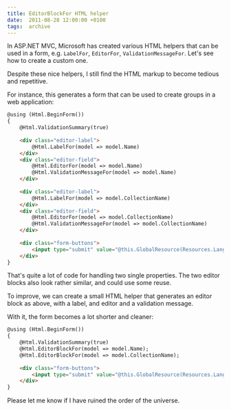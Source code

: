 ```yaml
---
title: EditorBlockFor HTML helper
date:  2011-08-28 12:00:00 +0100
tags:  archive
---
```


In ASP.NET MVC, Microsoft has created various HTML helpers that can be used in a form, e.g. `LabelFor`, `EditorFor`, `ValidationMessageFor`. Let's see how to create a custom one.

Despite these nice helpers, I still find the HTML markup to become tedious and repetitive. 

For instance, this generates a form that can be used to create groups in a web application:

```html
@using (Html.BeginForm())
{
    @Html.ValidationSummary(true)
    
    <div class="editor-label">
        @Html.LabelFor(model => model.Name)
    </div>
    <div class="editor-field">
        @Html.EditorFor(model => model.Name)
        @Html.ValidationMessageFor(model => model.Name)
    </div>
    
    <div class="editor-label">
        @Html.LabelFor(model => model.CollectionName)
    </div>
    <div class="editor-field">
        @Html.EditorFor(model => model.CollectionName)
        @Html.ValidationMessageFor(model => model.CollectionName)
    </div>
    
    <div class="form-buttons">
        <input type="submit" value="@this.GlobalResource(Resources.Language.Create)" />
    </div>
}
```

That's quite a lot of code for handling two single properties. The two editor blocks also look rather similar, and could use some reuse.

To improve, we can create a small HTML helper that generates an editor block as above, with a label, and editor and a validation message. 

With it, the form becomes a lot shorter and cleaner:

```html
@using (Html.BeginForm())
{
    @Html.ValidationSummary(true)
    @Html.EditorBlockFor(model => model.Name);
    @Html.EditorBlockFor(model => model.CollectionName);
    
    <div class="form-buttons">
        <input type="submit" value="@this.GlobalResource(Resources.Language.Create)" />
    </div>
}
```

Please let me know if I have ruined the order of the universe.
